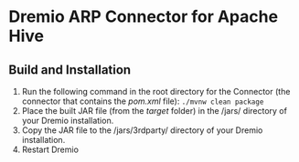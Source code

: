 # Dremio ARP Connector for Apache Hive

## Build and Installation

1. Run the following command in the root directory for the Connector (the connector that contains the *pom.xml* file): `./mvnw clean package`
2. Place the built JAR file (from the *target* folder) in the /jars/ directory of your Dremio installation.
3. Copy the JAR file to the /jars/3rdparty/ directory of your Dremio installation.
4. Restart Dremio
